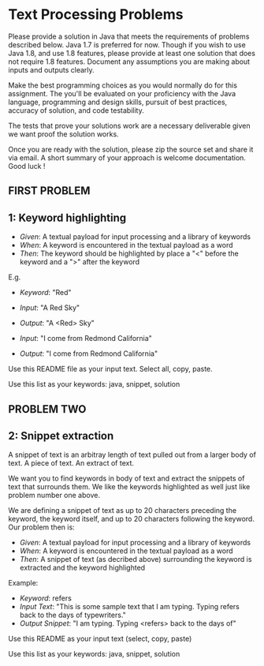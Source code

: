 Text Processing Problems
========================

Please provide a solution in Java that meets the requirements of problems described below. Java 1.7 is preferred for now. Though if you wish to use Java 1.8, and use 1.8 features, please provide at least one solution that does not require 1.8 features. Document any assumptions you are making about inputs and outputs clearly. 

Make the best programming choices as you would normally do for this assignment. The you'll be evaluated on your proficiency with the Java language, programming and design skills, pursuit of best practices, accuracy of solution, and code testability. 

The tests that prove your solutions work are a necessary deliverable given we want proof the solution works. 

Once you are ready with the solution, please zip the source set and share it via email. A short summary of your approach is welcome documentation. Good luck !

## FIRST PROBLEM

1: Keyword highlighting
-----------------------
* _Given_: A textual payload for input processing and a library of keywords
* _When_: A keyword is encountered in the textual payload as a word
* _Then_: The keyword should be highlighted by place a "<" before the keyword and a ">" after the keyword

E.g.
* _Keyword_: "Red"
* _Input_: "A Red Sky"
* _Output_: "A \<Red\> Sky"  

* _Input_: "I come from Redmond California"
* _Output_: "I come from Redmond California"  

Use this README file as your input text. Select all, copy, paste.

Use this list as your keywords: java, snippet, solution

## PROBLEM TWO

2: Snippet extraction
---------------------
A snippet of text is an arbitray length of text pulled out from a larger body of text. A piece of text. An extract of text.

We want you to find keywords in body of text and extract the snippets of text that surrounds them. We like the keywords highlighted as well just like problem number one above.

We are defining a snippet of text as up to 20 characters preceding the keyword, the keyword itself, and up to 20 characters following the keyword. Our problem then is:

* _Given_: A textual payload for input processing and a library of keywords
* _When_: A keyword is encountered in the textual payload as a word
* _Then_: A snippet of text (as decribed above) surrounding the keyword is extracted and the keyword highlighted

Example: 
* _Keyword_: refers
* _Input Text_: "This is some sample text that I am typing. Typing refers back to the days of typewriters." 
* _Output Snippet_: "I am typing. Typing \<refers\> back to the days of"


Use this README as your input text (select, copy, paste)

Use this list as your keywords: java, snippet, solution
